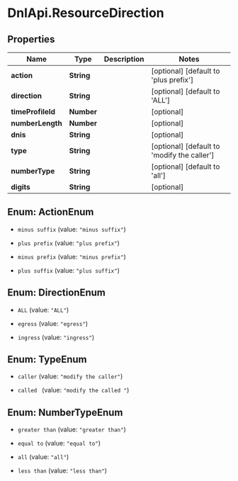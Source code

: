 # DnlApi.ResourceDirection

## Properties
Name | Type | Description | Notes
------------ | ------------- | ------------- | -------------
**action** | **String** |  | [optional] [default to &#39;plus prefix&#39;]
**direction** | **String** |  | [optional] [default to &#39;ALL&#39;]
**timeProfileId** | **Number** |  | [optional] 
**numberLength** | **Number** |  | [optional] 
**dnis** | **String** |  | [optional] 
**type** | **String** |  | [optional] [default to &#39;modify the caller&#39;]
**numberType** | **String** |  | [optional] [default to &#39;all&#39;]
**digits** | **String** |  | [optional] 


<a name="ActionEnum"></a>
## Enum: ActionEnum


* `minus suffix` (value: `"minus suffix"`)

* `plus prefix` (value: `"plus prefix"`)

* `minus prefix` (value: `"minus prefix"`)

* `plus suffix` (value: `"plus suffix"`)




<a name="DirectionEnum"></a>
## Enum: DirectionEnum


* `ALL` (value: `"ALL"`)

* `egress` (value: `"egress"`)

* `ingress` (value: `"ingress"`)




<a name="TypeEnum"></a>
## Enum: TypeEnum


* `caller` (value: `"modify the caller"`)

* `called ` (value: `"modify the called "`)




<a name="NumberTypeEnum"></a>
## Enum: NumberTypeEnum


* `greater than` (value: `"greater than"`)

* `equal to` (value: `"equal to"`)

* `all` (value: `"all"`)

* `less than` (value: `"less than"`)




